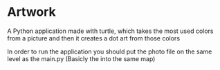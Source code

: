 # Artwork
A Python application made with turtle, which takes the most used colors from a picture and then it creates a dot art from those colors

In order to run the application you should put the photo file on the same level as the main.py 
(Basicly the into the same map)
